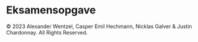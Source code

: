 # Eksamensopgave

© 2023 Alexander Wentzel, Casper Emil Hechmann, Nicklas Galver & Justin Chardonnay. All Rights Reserved.
